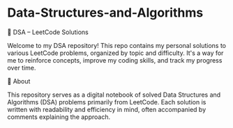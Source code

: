 # Data-Structures-and-Algorithms
🧠 DSA – LeetCode Solutions

Welcome to my DSA repository! This repo contains my personal solutions to various LeetCode problems, organized by topic and difficulty. It's a way for me to reinforce concepts, improve my coding skills, and track my progress over time.

📌 About

This repository serves as a digital notebook of solved Data Structures and Algorithms (DSA) problems primarily from LeetCode. Each solution is written with readability and efficiency in mind, often accompanied by comments explaining the approach.

